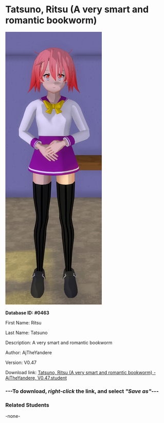 # Tatsuno, Ritsu (A very smart and romantic bookworm)

<img src="Files/Tatsuno, Ritsu (A very smart and romantic bookworm).png" title="Tatsuno, Ritsu (A very smart and romantic bookworm) - AjTheYandere, V0.47">

**Database ID: #0463**

First Name: Ritsu

Last Name: Tatsuno

Description: A very smart and romantic bookworm

Author: AjTheYandere

Version: V0.47

Download link: <a href="https://raw.githubusercontent.com/Arbiter1223/Daigaku-Gurashi-Custom-Students/master/Students/Files/Tatsuno%2C%20Ritsu%20(A%20very%20smart%20and%20romantic%20bookworm)%20-%20AjTheYandere%2C%20V0.47.student">Tatsuno, Ritsu (A very smart and romantic bookworm) - AjTheYandere, V0.47.student</a>

### ---**To download, _right-click_ the link, and select _"Save as"_**---

### Related Students

-none-
